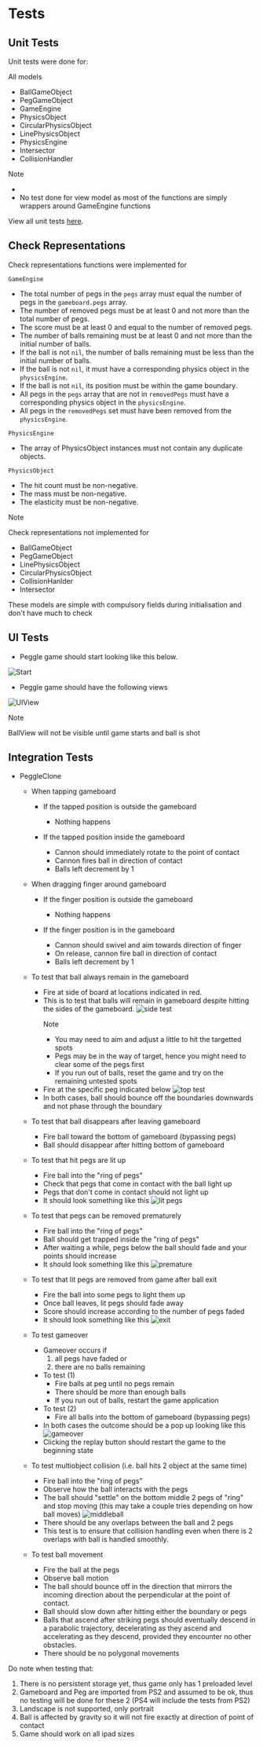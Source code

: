 # Tests

## Unit Tests

Unit tests were done for:

All models

-   BallGameObject
-   PegGameObject
-   GameEngine
-   PhysicsObject
-   CircularPhysicsObject
-   LinePhysicsObject
-   PhysicsEngine
-   Intersector
-   CollisionHandler

> [!NOTE]
>
> -   
> -   No test done for view model as most of the functions are simply wrappers around GameEngine functions

View all unit tests [here](../PeggleClone/PeggleCloneTests/).

## Check Representations

Check representations functions were implemented for

`GameEngine`

-   The total number of pegs in the `pegs` array must equal the number of pegs in the `gameboard.pegs` array.
-   The number of removed pegs must be at least 0 and not more than the total number of pegs.
-   The score must be at least 0 and equal to the number of removed pegs.
-   The number of balls remaining must be at least 0 and not more than the initial number of balls.
-   If the ball is not `nil`, the number of balls remaining must be less than the initial number of balls.
-   If the ball is not `nil`, it must have a corresponding physics object in the `physicsEngine`.
-   If the ball is not `nil`, its position must be within the game boundary.
-   All pegs in the `pegs` array that are not in `removedPegs` must have a corresponding physics object in the `physicsEngine`.
-   All pegs in the `removedPegs` set must have been removed from the `physicsEngine`.

`PhysicsEngine`

-   The array of PhysicsObject instances must not contain any duplicate objects.

`PhysicsObject`

-   The hit count must be non-negative.
-   The mass must be non-negative.
-   The elasticity must be non-negative.

> [!NOTE]
>
> Check representations not implemented for
>
> -   BallGameObject
> -   PegGameObject
> -   LinePhysicsObject
> -   CircularPhysicsObject
> -   CollisionHanlder
> -   Intersector
>
> These models are simple with compulsory fields during initialisation and don't have much to check

## UI Tests

-   Peggle game should start looking like this below.

![Start](./images/ps3_start.png)

-   Peggle game should have the following views

![UIView](./images/ps3_UIView.png)

> [!NOTE]
> BallView will not be visible until game starts and ball is shot

## Integration Tests

-   PeggleClone

    -   When tapping gameboard

        -   If the tapped position is outside the gameboard

            -   Nothing happens

        -   If the tapped position inside the gameboard

            -   Cannon should immediately rotate to the point of contact
            -   Cannon fires ball in direction of contact
            -   Balls left decrement by 1

    -   When dragging finger around gameboard

        -   If the finger position is outside the gameboard

            -   Nothing happens

        -   If the finger position is in the gameboard

            -   Cannon should swivel and aim towards direction of finger
            -   On release, cannon fire ball in direction of contact
            -   Balls left decrement by 1

    -   To test that ball always remain in the gameboard

        -   Fire at side of board at locations indicated in red.
        -   This is to test that balls will remain in gameboard despite hitting the sides of the gameboard.
            ![side test](./images/ps3_sideboardertest.png)
            > [!NOTE]
            > - You may need to aim and adjust a little to hit the targetted spots
            > - Pegs may be in the way of target, hence you might need to clear some of the pegs first
            > - If you run out of balls, reset the game and try on the remaining untested spots
        -   Fire at the specific peg indicated below
            ![top test](./images/ps3_topbordertest.png)
        -   In both cases, ball should bounce off the boundaries downwards and not phase through the boundary

    -   To test that ball disappears after leaving gameboard

        -   Fire ball toward the bottom of gameboard (bypassing pegs)
        -   Ball should disappear after hitting bottom of gameboard

    -   To test that hit pegs are lit up

        -   Fire ball into the "ring of pegs"
        -   Check that pegs that come in contact with the ball light up
        -   Pegs that don't come in contact should not light up
        -   It should look something like this
            ![lit pegs](./images/ps3_litpegs.png)

    -   To test that pegs can be removed prematurely

        -   Fire ball into the "ring of pegs"
        -   Ball should get trapped inside the "ring of pegs"
        -   After waiting a while, pegs below the ball should fade and your points should increase
        -   It should look something like this
            ![premature](./images/ps3_premature.png)

    -   To test that lit pegs are removed from game after ball exit

        -   Fire the ball into some pegs to light them up
        -   Once ball leaves, lit pegs should fade away
        -   Score should increase according to the number of pegs faded
        -   It should look something like this
            ![exit](./images/ps3_exit.png)

    -   To test gameover

        -   Gameover occurs if
            1. all pegs have faded or
            2. there are no balls remaining
        -   To test (1)
            -   Fire balls at peg until no pegs remain
            -   There should be more than enough balls
            -   If you run out of balls, restart the game application
        -   To test (2)
            -   Fire all balls into the bottom of gameboard (bypassing pegs)
        -   In both cases the outcome should be a pop up looking like this
            ![gameover](./images/ps3_gameover.png)
        -   Clicking the replay button should restart the game to the beginning state

    -   To test multiobject collision (i.e. ball hits 2 object at the same time)

        -   Fire ball into the "ring of pegs"
        -   Observe how the ball interacts with the pegs
        -   The ball should "settle" on the bottom middle 2 pegs of "ring" and stop moving (this may take a couple tries depending on how ball moves)
            ![middleball](./images/ps3_middleball.png)
        -   There should be any overlaps between the ball and 2 pegs
        -   This test is to ensure that collision handling even when there is 2 overlaps with ball is handled smoothly.

    -   To test ball movement

        -   Fire the ball at the pegs
        -   Observe ball motion
        -   The ball should bounce off in the direction that mirrors the incoming direction about the perpendicular at the point of contact.
        -   Ball should slow down after hitting either the boundary or pegs
        -   Balls that ascend after striking pegs should eventually descend in a parabolic trajectory, decelerating as they ascend and accelerating as they descend, provided they encounter no other obstacles.
        -   There should be no polygonal movements

Do note when testing that:

1. There is no persistent storage yet, thus game only has 1 preloaded level
2. Gameboard and Peg are imported from PS2 and assumed to be ok, thus no testing will be done for these 2 (PS4 will include the tests from PS2)
3. Landscape is not supported, only portrait
4. Ball is affected by gravity so it will not fire exactly at direction of point of contact
5. Game should work on all ipad sizes
